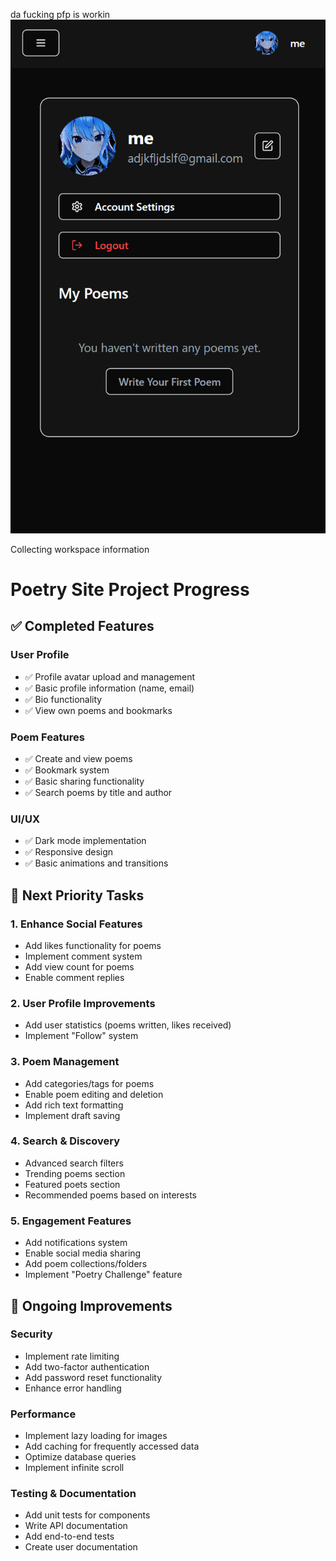 da fucking pfp is workin
![alt text](image.png)


Collecting workspace information

# Poetry Site Project Progress

## ✅ Completed Features

### User Profile
- ✅ Profile avatar upload and management
- ✅ Basic profile information (name, email)
- ✅ Bio functionality
- ✅ View own poems and bookmarks

### Poem Features
- ✅ Create and view poems
- ✅ Bookmark system
- ✅ Basic sharing functionality
- ✅ Search poems by title and author

### UI/UX
- ✅ Dark mode implementation
- ✅ Responsive design
- ✅ Basic animations and transitions

## 🚀 Next Priority Tasks

### 1. Enhance Social Features
- Add likes functionality for poems
- Implement comment system
- Add view count for poems
- Enable comment replies

### 2. User Profile Improvements
- Add user statistics (poems written, likes received)
- Implement "Follow" system

### 3. Poem Management
- Add categories/tags for poems
- Enable poem editing and deletion
- Add rich text formatting
- Implement draft saving

### 4. Search & Discovery
- Advanced search filters
- Trending poems section
- Featured poets section
- Recommended poems based on interests

### 5. Engagement Features
- Add notifications system
- Enable social media sharing
- Add poem collections/folders
- Implement "Poetry Challenge" feature

## 🔄 Ongoing Improvements

### Security
- Implement rate limiting
- Add two-factor authentication
- Add password reset functionality
- Enhance error handling

### Performance
- Implement lazy loading for images
- Add caching for frequently accessed data
- Optimize database queries
- Implement infinite scroll

### Testing & Documentation
- Add unit tests for components
- Write API documentation
- Add end-to-end tests
- Create user documentation